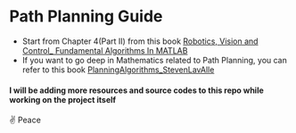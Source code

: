 # Path Planning Guide

- Start from Chapter 4(Part II) from this book [Robotics, Vision and Control_ Fundamental Algorithms In MATLAB](https://drive.google.com/file/d/1iLVVKp7PbJKElofjGX9DpDjaPhk-N8ai/view?usp=sharing)
- If you want to go deep in Mathematics related to Path Planning, you can refer to this book [PlanningAlgorithms_StevenLavAlle](https://drive.google.com/file/d/1K-wg4nsjzfkepHPhUBIWElUJaJEZxC3L/view?usp=sharing)

#### I will be adding more resources and source codes to this repo while working on the project itself

:v: Peace
